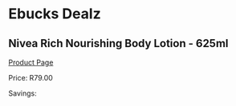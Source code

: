 
# Ebucks Dealz
## Nivea Rich Nourishing Body Lotion - 625ml
[Product Page](https://www.ebucks.com/web/shop/productSelected.do?prodId=1065863126&catId=908607666)

Price: R79.00

Savings: 


	